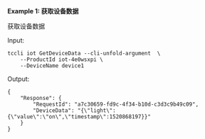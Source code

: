 **Example 1: 获取设备数据**

获取设备数据

Input: 

```
tccli iot GetDeviceData --cli-unfold-argument  \
    --ProductId iot-4e0wsxpi \
    --DeviceName device1
```

Output: 
```
{
    "Response": {
        "RequestId": "a7c30659-fd9c-4f34-b10d-c3d3c9b49c09",
        "DeviceData": "{\"light\":{\"value\":\"on\",\"timestamp\":1520868197}}"
    }
}
```

